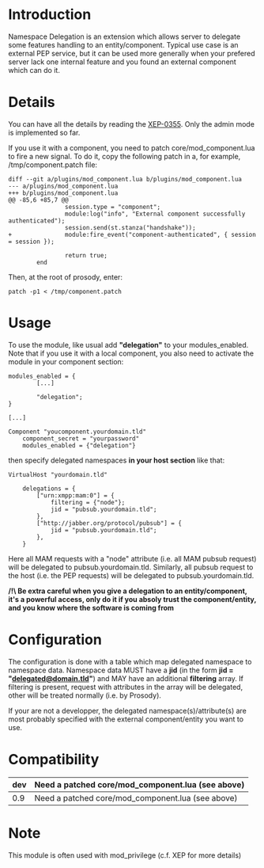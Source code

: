 # Introduction #

Namespace Delegation is an extension which allows server to delegate some features handling to an entity/component.
Typical use case is an external PEP service, but it can be used more generally when your prefered server lack one internal feature and you found an external component which can do it.

# Details #

You can have all the details by reading the [XEP-0355](http://xmpp.org/extensions/xep-0355.html). Only the admin mode is implemented so far.

If you use it with a component, you need to patch core/mod\_component.lua to fire a new signal. To do it, copy the following patch in a, for example, /tmp/component.patch file:
```
diff --git a/plugins/mod_component.lua b/plugins/mod_component.lua
--- a/plugins/mod_component.lua
+++ b/plugins/mod_component.lua
@@ -85,6 +85,7 @@
                session.type = "component";
                module:log("info", "External component successfully authenticated");
                session.send(st.stanza("handshake"));
+               module:fire_event("component-authenticated", { session = session });
 
                return true;
        end
```

Then, at the root of prosody, enter:

`patch -p1 < /tmp/component.patch`

# Usage #

To use the module, like usual add **"delegation"** to your modules\_enabled. Note that if you use it with a local component, you also need to activate the module in your component section:

```
modules_enabled = {
		[...]
	
		"delegation";
}

[...]

Component "youcomponent.yourdomain.tld"
	component_secret = "yourpassword"
	modules_enabled = {"delegation"}
```

then specify delegated namespaces **in your host section** like that:

```
VirtualHost "yourdomain.tld"

	delegations = {
		["urn:xmpp:mam:0"] = {
			filtering = {"node"};
			jid = "pubsub.yourdomain.tld";
		},
		["http://jabber.org/protocol/pubsub"] = {
			jid = "pubsub.yourdomain.tld";
		},
	}
```

Here all MAM requests with a "node" attribute (i.e. all MAM pubsub request) will be delegated to pubsub.yourdomain.tld. Similarly, all pubsub request to the host (i.e. the PEP requests) will be delegated to pubsub.yourdomain.tld.

**/!\ Be extra careful when you give a delegation to an entity/component, it's a powerful access, only do it if you absoly trust the component/entity, and you know where the software is coming from**

# Configuration #
The configuration is done with a table which map delegated namespace to namespace data.
Namespace data MUST have a **jid** (in the form **jid = "delegated@domain.tld"**) and MAY have an additional **filtering** array. If filtering is present, request with attributes in the array will be delegated, other will be treated normally (i.e. by Prosody).

If your are not a developper, the delegated namespace(s)/attribute(s) are most probably specified with the external component/entity you want to use.

# Compatibility #
|dev|Need a patched core/mod\_component.lua (see above)|
|:--|:-------------------------------------------------|
|0.9|Need a patched core/mod\_component.lua (see above)|

# Note #
This module is often used with mod\_privilege (c.f. XEP for more details)